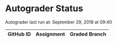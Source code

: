 # Autograder Status
Autograder last run at: September 29, 2018 at 09:40

| GitHub ID | Assignment | Graded Branch |
|-----------|------------|---------------|
